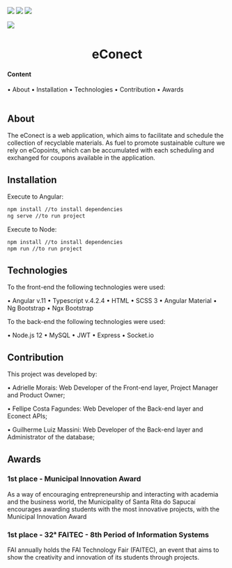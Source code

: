 ![](https://img.shields.io/badge/project-eConect-green)
![](https://img.shields.io/badge/license-MIT-green/)
![](https://img.shields.io/badge/node%40latest-%3E%3D%206.0.0-brightgreen)

![](https://img.shields.io/github/followers/drimmorais?style=social)
<img src="https://ibb.co/k8ThjMs" alt="">
<h1 align="center">eConect</h1>

<table align="center">
    <h4>Content</h4> •
    <a>About</a> •
    <a>Installation</a> •
    <a>Technologies</a> •
    <a>Contribution</a> •
    <a>Awards</a>
</table>

## About

The eConect is a web application, which aims to facilitate and schedule the collection of recyclable materials.
As fuel to promote sustainable culture we rely on eCopoints, which can be accumulated with each scheduling and
exchanged for coupons available in the application.

## Installation

Execute to Angular:

```bash
npm install //to install dependencies
ng serve //to run project
```

Execute to Node:

```bash
npm install //to install dependencies
npm run //to run project
```

## Technologies

To the front-end the following technologies were used:

• Angular v.11
• Typescript v.4.2.4
• HTML
• SCSS 3
• Angular Material
• Ng Bootstrap
• Ngx Bootstrap

To the back-end the following technologies were used:

• Node.js 12
• MySQL
• JWT
• Express
• Socket.io

## Contribution

This project was developed by:

• Adrielle Morais: Web Developer of the Front-end layer, Project Manager and Product Owner;

• Fellipe Costa Fagundes: Web Developer of the Back-end layer and Econect APIs;

• Guilherme Luiz Massini: Web Developer of the Back-end layer and Administrator of the database;

## Awards

### 1st place - Municipal Innovation Award
As a way of encouraging entrepreneurship and interacting with academia and the business world, the Municipality of
Santa Rita do Sapucaí encourages awarding students with the most innovative projects, with the Municipal Innovation
Award

### 1st place - 32ᵃ FAITEC - 8th Period of Information Systems
FAI annually holds the FAI Technology Fair (FAITEC), an event that aims to show the creativity and innovation of its
students through projects.
